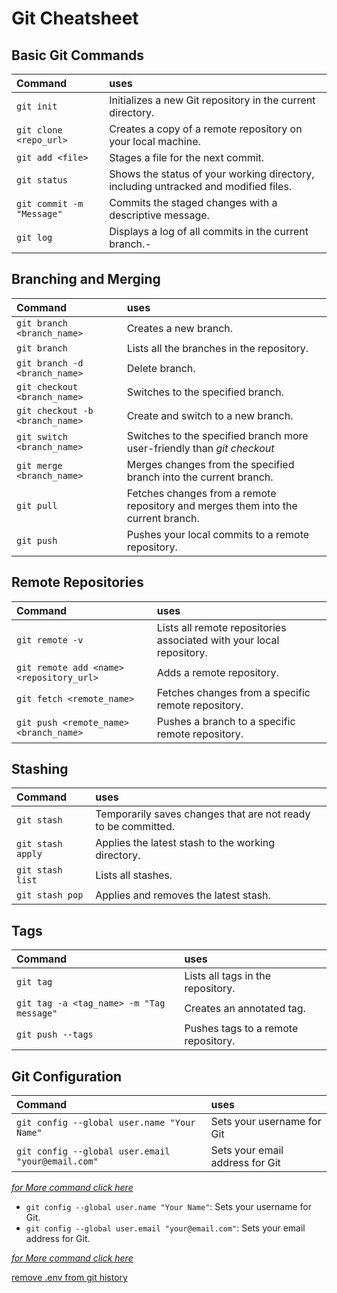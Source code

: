 # Git Cheatsheet

## Basic Git Commands
|Command|uses|
|:---------|:------ |
|`git init`| Initializes a new Git repository in the current directory.|
|`git clone <repo_url>`| Creates a copy of a remote repository on your local machine.|
|`git add <file>`| Stages a file for the next commit.|
|`git status`| Shows the status of your working directory, including untracked and modified files.
| `git commit -m "Message"`| Commits the staged changes with a descriptive message.
|`git log`| Displays a log of all commits in the current branch.- |`git diff`| Shows the differences between the working directory and the last commit.

## Branching and Merging

|Command|uses|
|:---------|:------|
| `git branch <branch_name>`| Creates a new branch.|
| `git branch`| Lists all the branches in the repository.|
| `git branch -d <branch_name>`| Delete branch.|
| `git checkout <branch_name>`| Switches to the specified branch.|
| `git checkout -b <branch_name>`| Create and switch to a new branch.|
| `git switch <branch_name>`| Switches to the specified branch more user-friendly than *git checkout*|
| `git merge <branch_name>`| Merges changes from the specified branch into the current branch.|
| `git pull`| Fetches changes from a remote repository and merges them into the current branch.|
| `git push`| Pushes your local commits to a remote repository.|

## Remote Repositories
|Command|uses|
|:---------|:------|
| `git remote -v`| Lists all remote repositories associated with your local repository.|
| `git remote add <name> <repository_url>`| Adds a remote repository.|
| `git fetch <remote_name>`| Fetches changes from a specific remote repository.|
| `git push <remote_name> <branch_name>`| Pushes a branch to a specific remote repository.|

<!--## Undoing Changes

- `git reset <file>`| Unstages a file.
- `git reset --hard <commit_hash>`| Resets the repository to a specific commit, discarding all changes after that commit.
- `git revert <commit_hash>`| Creates a new commit that undoes the changes made in a specific commit.-->

## Stashing
|Command|uses|
|:---------|:------|
| `git stash`| Temporarily saves changes that are not ready to be committed.|
| `git stash apply`| Applies the latest stash to the working directory.|
| `git stash list`| Lists all stashes.|
| `git stash pop`| Applies and removes the latest stash.|

## Tags

|Command|uses|
|:---------|:------|
| `git tag`| Lists all tags in the repository.
| `git tag -a <tag_name> -m "Tag message"`| Creates an annotated tag.|
| `git push --tags`| Pushes tags to a remote repository.|

## Git Configuration
|Command|uses|
|:---------|:------|
| `git config --global user.name "Your Name"`| Sets your username for Git|
| `git config --global user.email "your@email.com"`| Sets your email address for Git|

*[for More command click here](https|//ndpsoftware.com/git-cheatsheet.html#loc=index;)*
- `git config --global user.name "Your Name"`: Sets your username for Git.
- `git config --global user.email "your@email.com"`: Sets your email address for Git.

*[for More command click here](https://ndpsoftware.com/git-cheatsheet.html#loc=index;)*

[remove .env from git history](https://algerwrites.medium.com/how-to-remove-env-from-git-commit-history-1d594917b376)
